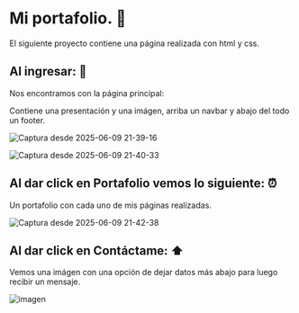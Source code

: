 # Mi portafolio. 🥇

El siguiente proyecto contiene una página realizada con html y css. 


## Al ingresar: 📶

Nos encontramos con la página principal:

Contiene una presentación y una imágen, arriba un navbar y abajo del todo un footer.

![Captura desde 2025-06-09 21-39-16](https://github.com/user-attachments/assets/56a4bb06-bfeb-4201-804b-cd1a8fda6809)

![Captura desde 2025-06-09 21-40-33](https://github.com/user-attachments/assets/5952ce95-2bbf-4f08-b894-eac2e14408e2)


## Al dar click en Portafolio vemos lo siguiente: ⏰

Un portafolio con cada uno de mis páginas realizadas.


![Captura desde 2025-06-09 21-42-38](https://github.com/user-attachments/assets/28c996dc-62b1-407d-916b-006fe79abcc0)


## Al dar click en Contáctame: ⬆️

Vemos una imágen con una opción de dejar datos más abajo para luego recibir un mensaje.

![imagen](https://github.com/user-attachments/assets/48719727-72d6-400c-8b0a-81248a600059)











